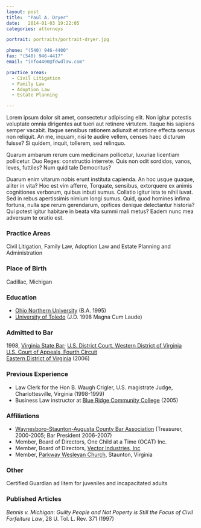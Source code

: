 ```yaml
---
layout: post
title:  "Paul A. Dryer"
date:   2014-01-03 19:22:05
categories: attorneys

portrait: portraits/portrait-dryer.jpg

phone: "(540) 946-4400"
fax: "(540) 946-4417"
email: "info4400@fdwdlaw.com"

practice_areas:
  - Civil Litigation
  - Family Law
  - Adoption Law
  - Estate Planning

---
```


Lorem ipsum dolor sit amet, consectetur adipiscing elit. Non igitur potestis voluptate omnia dirigentes aut tueri aut retinere virtutem. Itaque his sapiens semper vacabit. Itaque sensibus rationem adiunxit et ratione effecta sensus non reliquit. An me, inquam, nisi te audire vellem, censes haec dicturum fuisse? Si quidem, inquit, tollerem, sed relinquo. 

Quarum ambarum rerum cum medicinam pollicetur, luxuriae licentiam pollicetur. Duo Reges: constructio interrete. Quis non odit sordidos, vanos, leves, futtiles? Num quid tale Democritus? 

Duarum enim vitarum nobis erunt instituta capienda. An hoc usque quaque, aliter in vita? Hoc est vim afferre, Torquate, sensibus, extorquere ex animis cognitiones verborum, quibus inbuti sumus. Collatio igitur ista te nihil iuvat. Sed in rebus apertissimis nimium longi sumus. Quid, quod homines infima fortuna, nulla spe rerum gerendarum, opifices denique delectantur historia? Qui potest igitur habitare in beata vita summi mali metus? Eadem nunc mea adversum te oratio est.

### Practice Areas

Civil Litigation, Family Law, Adoption Law and Estate Planning and Administration

### Place of Birth

Cadillac, Michigan

### Education

- [Ohio Northern University](http://www-new.onu.edu) (B.A. 1995)
- [University of Toledo](http://www.utoledo.edu/law/) (J.D. 1998 Magna Cum Laude)

### Admitted to Bar

1998, [Virginia State Bar](http://www.vsb.org); [U.S. District Court, Western District of Virginia](http://www.vawd.uscourts.gov)<br />
[U.S. Court of Appeals, Fourth Circuit](http://www.ca4.uscourts.gov)<br />
[Eastern District of Virginia](http://www.vaed.uscourts.gov) (2006)

### Previous Experience

- Law Clerk for the Hon B. Waugh Crigler, U.S. magistrate Judge, Charlottesville, Virginia (1998-1999)
- Business Law instructor at [Blue Ridge Community College](http://www.brcc.edu) (2005)

### Affiliations

- [Waynesboro-Staunton-Augusta County Bar Association](http://www.augustabarassociation.org) (Treasurer, 2000-2005; Bar President 2006-2007)
- Member, Board of Directors, One Child at a Time (OCAT) Inc.
- Member, Board of Directors, [Vector Industries, Inc](http://www.vectornva.org)
- Member, [Parkway Wesleyan Church](http://www.parkwaywesleyanstaunton.org), Staunton, Virginia

### Other

Certified Guardian ad litem for juveniles and incapacitated adults

### Published Articles

_Bennis v. Michigan: Guilty People and Not Poperty is Still the Focus of Civil Forfeiture Law_, 28 U. Tol. L. Rev. 371 (1997)